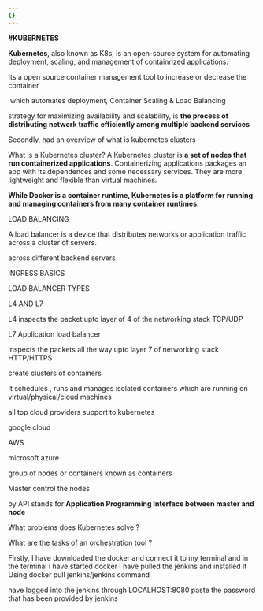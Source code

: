 ```yaml
---
{}
---
```

   
**#KUBERNETES**   
     
   
**Kubernetes**, also known as K8s, is an open-source system for automating deployment, scaling, and management of containrized applications.   
   
Its a open source container management tool to increase or decrease the container   
   
 which automates deployment, Container Scaling & Load Balancing    
   
strategy for maximizing availability and scalability, is **the process of distributing network traffic efficiently among multiple backend services**   
   
   
Secondly, had an overview of what is kubernetes clusters   
   
What is a Kubernetes cluster? A Kubernetes cluster is **a set of nodes that run containerized applications**. Containerizing applications packages an app with its dependences and some necessary services. They are more lightweight and flexible than virtual machines.   
   
     
   
**While Docker is a container runtime, Kubernetes is a platform for running and managing containers from many container runtimes**.   
   
     
   
     
   
     
   
     
   
     
   
     
   
LOAD BALANCING     
   
A load balancer is a device that distributes networks or application traffic across a cluster of servers.   
   
     
   
across different backend servers   
   
     
   
     
   
INGRESS BASICS   
   
     
   
     
   
     
   
LOAD BALANCER TYPES   
   
     
   
L4 AND L7   
   
     
   
L4 inspects the packet upto layer of 4 of the networking stack TCP/UDP   
   
     
   
L7 Application load balancer   
   
     
   
inspects the packets all the way upto layer 7 of networking stack HTTP/HTTPS   
   
     
   
     
   
     
   
     
   
     
   
     
   
create clusters of containers   
   
     
   
It schedules , runs and manages isolated containers which are running on virtual/physical/cloud machines   
   
     
   
all top cloud providers support to kubernetes    
   
google cloud    
   
AWS   
   
microsoft azure   
   
     
   
group of nodes or containers known as containers   
   
     
   
Master control the nodes   
   
     
   
by API stands for **Application Programming Interface between master and node**   
   
     
   
     
   
What problems does Kubernetes solve ?   
   
     
   
     
   
What are the tasks of an orchestration tool ?   
   
     
   
     
   
Firstly, I have downloaded the docker and connect it to my terminal and in the terminal i have started docker I have pulled the jenkins and installed it Using docker pull jenkins/jenkins command   
   
     
   
have logged into the jenkins through LOCALHOST:8080 paste the password that has been provided by jenkins